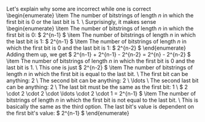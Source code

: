 Let's explain why some are incorrect while one is correct
\begin{enumerate}
\item The number of bitstrings of length $n$ in which the first bit is 0 or the last bit is 1. \\
Surprisingly, it makes sense
\begin{enumerate}
\item The number of bitstrings of length $n$ in which the first bit is 0: $ 2^{n-1} $
		      \item The number of bitstrings of length $n$ in which the last bit is 1: $ 2^{n-1} $
		      \item The number of bitstrings of length $n$ in which the first bit is 0 and the last bit is 1: $ 2^{n-2} $
	      \end{enumerate}
	      Adding them up, we get $ 2^{n-1} + 2^{n-1} - 2^{n-2} = 2^{n} - 2^{n-2} $
	\item The number of bitstrings of length $n$ in which the first bit is 0 and the last bit is 1. \\
This one is just $ 2^{n-2} $
	\item The number of bitstrings of length $n$ in which the first bit is equal to the last bit. \\
The first bit can be anything: 2 \\
The second bit can be anything: 2 \\
\ldots \\
The second last bit can be anything: 2 \\
The last bit must be the same as the first bit: 1 \\
$ 2 \cdot 2 \cdot 2 \cdot \ldots \cdot 2 \cdot 1 = 2^{n-1} $
	\item The number of bitstrings of length $n$ in which the first bit is not equal to the last bit. \\
This is basically the same as the third option. The last bit's value is dependent on the first bit's value: $ 2^{n-1} $
\end{enumerate}
